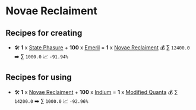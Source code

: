 # Novae Reclaiment

## Recipes for creating

* 🛠️ **1** x [State Phasure](<State Phasure.md>) + **100** x [Emeril](<Emeril.md>) = **1** x [Novae Reclaiment](<Novae Reclaiment.md>) 💰 ∑ `12400.0` ➡️ ∑ `1000.0` 📈 `-91.94%`


## Recipes for using

* 🛠️ **1** x [Novae Reclaiment](<Novae Reclaiment.md>) + **100** x [Indium](<Indium.md>) = **1** x [Modified Quanta](<Modified Quanta.md>) 💰 ∑ `14200.0` ➡️ ∑ `1000.0` 📈 `-92.96%`
